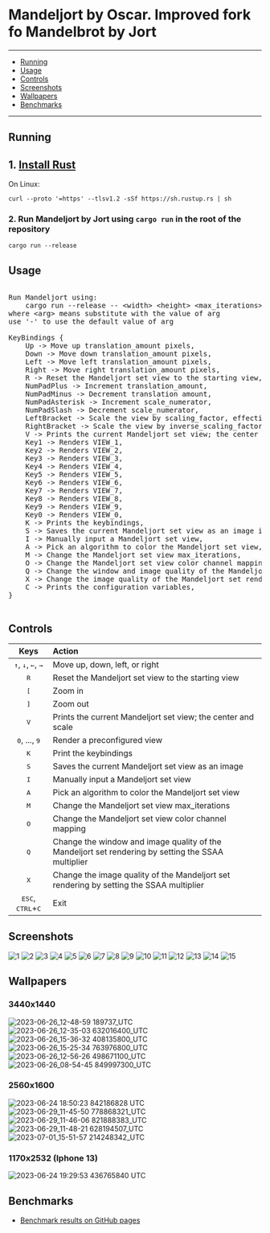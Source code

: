 # Mandeljort by Oscar. Improved fork fo Mandelbrot by Jort
---
- [Running](#running)
- [Usage](#usage)
- [Controls](#controls)
- [Screenshots](#screenshots)
- [Wallpapers](#wallpapers)
- [Benchmarks](#benchmarks)
---

## Running
## 1. [Install Rust](https://www.rust-lang.org/tools/install)
On Linux:
```
curl --proto '=https' --tlsv1.2 -sSf https://sh.rustup.rs | sh
```
### 2. Run Mandeljort by Jort using `cargo run` in the root of the repository
```
cargo run --release
```

## Usage
<pre>

Run Mandeljort using:
	cargo run --release -- &lt;width&gt; &lt;height&gt; &lt;max_iterations&gt; &lt;supersampling_amount&gt; &lt;window_scale&gt;
where &lt;arg&gt; means substitute with the value of arg
use '-' to use the default value of arg

KeyBindings {
    Up -> Move up translation_amount pixels,
    Down -> Move down translation_amount pixels,
    Left -> Move left translation_amount pixels,
    Right -> Move right translation_amount pixels,
    R -> Reset the Mandeljort set view to the starting view,
    NumPadPlus -> Increment translation_amount,
    NumPadMinus -> Decrement translation amount,
    NumPadAsterisk -> Increment scale_numerator,
    NumPadSlash -> Decrement scale_numerator,
    LeftBracket -> Scale the view by scaling_factor, effectively zooming in,
    RightBracket -> Scale the view by inverse_scaling_factor, effectively zooming out,
    V -> Prints the current Mandeljort set view; the center and scale,
    Key1 -> Renders VIEW_1,
    Key2 -> Renders VIEW_2,
    Key3 -> Renders VIEW_3,
    Key4 -> Renders VIEW_4,
    Key5 -> Renders VIEW_5,
    Key6 -> Renders VIEW_6,
    Key7 -> Renders VIEW_7,
    Key8 -> Renders VIEW_8,
    Key9 -> Renders VIEW_9,
    Key0 -> Renders VIEW_0,
    K -> Prints the keybindings,
    S -> Saves the current Mandeljort set view as an image in the saved folder,
    I -> Manually input a Mandeljort set view,
    A -> Pick an algorithm to color the Mandeljort set view,
    M -> Change the Mandeljort set view max_iterations,
    O -> Change the Mandeljort set view color channel mapping, xyz -> RGB, where x,y,z ∈ {{'R','G','B'}} (case-insensitive),
    Q -> Change the window and image quality of the Mandeljort set rendering by setting the SSAA multiplier, clamped from 1x to 64x,
    X -> Change the image quality of the Mandeljort set rendering by setting the SSAA multiplier, clamped from 1x to 64x,
    C -> Prints the configuration variables,
}

</pre>
## Controls
Keys | Action
:---:|:------
<kbd>↑</kbd>, <kbd>↓</kbd>, <kbd>←</kbd>, <kbd>→</kbd> | Move up, down, left, or right
<kbd>R</kbd> | Reset the Mandeljort set view to the starting view
<kbd>[</kbd> | Zoom in
<kbd>]</kbd> | Zoom out
<kbd>V</kbd> | Prints the current Mandeljort set view; the center and scale
<kbd>0</kbd>, ...,  <kbd>9</kbd> | Render a preconfigured view
<kbd>K</kbd> | Print the keybindings 
<kbd>S</kbd> | Saves the current Mandeljort set view as an image
<kbd>I</kbd> | Manually input a Mandeljort set view
<kbd>A</kbd> | Pick an algorithm to color the Mandeljort set view
<kbd>M</kbd> | Change the Mandeljort set view max_iterations
<kbd>O</kbd> | Change the Mandeljort set view color channel mapping
<kbd>Q</kbd> | Change the window and image quality of the Mandeljort set rendering by setting the SSAA multiplier
<kbd>X</kbd> | Change the image quality of the Mandeljort set rendering by setting the SSAA multiplier
<kbd>ESC</kbd>, <kbd>CTRL</kbd>+<kbd>C</kbd> | Exit

## Screenshots
![1](https://github.com/jortrr/mandeljort/assets/38651009/8a09d7a2-69e0-47b4-8e60-06392321ed08)
![2](https://github.com/jortrr/mandeljort/assets/38651009/e2055e8b-6e12-4d73-8257-ca800c8a2159)
![3](https://github.com/jortrr/mandeljort/assets/38651009/8a5fb455-f200-482e-927b-c34adbed45ca)
![4](https://github.com/jortrr/mandeljort/assets/38651009/7d385212-0d91-4a5c-b6d1-4b75a2acaf02)
![5](https://github.com/jortrr/mandeljort/assets/38651009/267ad0b1-c774-4474-816c-3de8150667c5)
![6](https://github.com/jortrr/mandeljort/assets/38651009/c57b035d-b3b1-4b54-a92f-c6d6952f26fb)
![7](https://github.com/jortrr/mandeljort/assets/38651009/3ff0c244-6055-4228-8e8d-dbb852a1d26a)
![8](https://github.com/jortrr/mandeljort/assets/38651009/21775d83-a455-4a0c-9002-edada7c44a25)
![9](https://github.com/jortrr/mandeljort/assets/38651009/f21e12b8-365b-49f7-aef0-7022afe14369)
![10](https://github.com/jortrr/mandeljort/assets/38651009/cff43524-f882-4181-92c9-4660f09342bf)
![11](https://github.com/jortrr/mandeljort/assets/38651009/e267cc25-8af3-4421-9361-59c7724b2dcb)
![12](https://github.com/jortrr/mandeljort/assets/38651009/32412e40-49af-483a-84e8-90f22cc7b1d1)
![13](https://github.com/jortrr/mandeljort/assets/38651009/c158fc1d-d376-47f2-9be0-433637e0d7e2)
![14](https://github.com/jortrr/mandeljort/assets/38651009/cbad0e72-420a-459d-87ab-c551dd67efbe)
![15](https://github.com/jortrr/mandeljort/assets/38651009/4f784846-2f1c-4af4-b841-309e6e25578d)

## Wallpapers
### 3440x1440
![2023-06-26_12-48-59 189737_UTC](https://github.com/jortrr/mandeljort/assets/38651009/d487285e-d233-4374-bb5c-c46d84f0d83f)
![2023-06-26_12-35-03 632016400_UTC](https://github.com/jortrr/mandeljort/assets/38651009/ccad4f4a-1bc3-455b-98d9-53c5c0f85db3)
![2023-06-26_15-36-32 408135800_UTC](https://github.com/jortrr/mandeljort/assets/38651009/9baa2097-7cd7-4e53-b799-bfeab95c14dd)
![2023-06-26_15-25-34 763976800_UTC](https://github.com/jortrr/mandeljort/assets/38651009/49c02944-1d34-493c-a047-6478b4046052)
![2023-06-26_12-56-26 498671100_UTC](https://github.com/jortrr/mandeljort/assets/38651009/91813670-bcdd-480d-bb28-0fd68f8dad10)
![2023-06-26_08-54-45 849997300_UTC](https://github.com/jortrr/mandeljort/assets/38651009/0f28dfac-ed62-4096-8c9a-73370a2d69fb)

### 2560x1600
![2023-06-24 18:50:23 842186828 UTC](https://github.com/jortrr/mandeljort/assets/38651009/03ce23c3-770e-444a-b163-aa247cfeda7c)
![2023-06-29_11-45-50 778868321_UTC](https://github.com/jortrr/mandeljort/assets/38651009/845cf9cf-3ac5-4df7-8150-abdd227af18a)
![2023-06-29_11-46-06 821888383_UTC](https://github.com/jortrr/mandeljort/assets/38651009/4f369655-c36d-42e3-8864-0ae3cf998854)
![2023-06-29_11-48-21 628194507_UTC](https://github.com/jortrr/mandeljort/assets/38651009/57c09c54-5616-487d-a7e8-66e69d8009db)
![2023-07-01_15-51-57 214248342_UTC](https://github.com/jortrr/mandeljort/assets/38651009/5f66ad28-0bcd-4648-93c6-4f5915055538)

### 1170x2532 (Iphone 13)
![2023-06-24 19:29:53 436765840 UTC](https://github.com/jortrr/mandeljort/assets/38651009/9b67dcdb-9dc3-4646-bbb4-96d7dc3ddb8f)

## Benchmarks
- [Benchmark results on GitHub pages](https://jortrr.github.io/mandeljort/dev/bench/)
